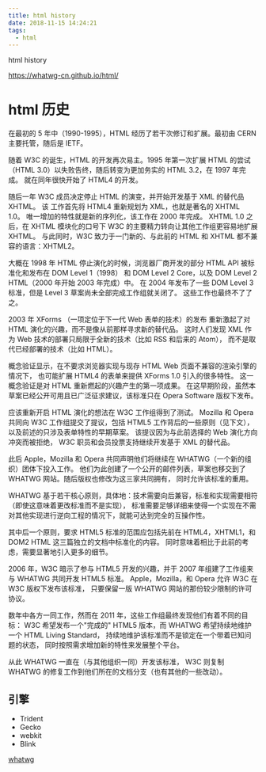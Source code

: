 ```yaml
---
title: html history
date: 2018-11-15 14:24:21
tags:
  - html
---
```


html history

<!--more-->

https://whatwg-cn.github.io/html/

# html 历史

在最初的 5 年中（1990-1995），HTML 经历了若干次修订和扩展。最初由 CERN 主要托管，随后是 IETF。

随着 W3C 的诞生，HTML 的开发再次易主。1995 年第一次扩展 HTML 的尝试（HTML 3.0）以失败告终，随后转变为更加务实的 HTML 3.2，在 1997 年完成。 就在同年很快开始了 HTML4 的开发。

随后一年 W3C 成员决定停止 HTML 的演变，并开始开发基于 XML 的替代品 XHTML。 该 工作首先将 HTML4 重新规划为 XML，也就是著名的 XHTML 1.0。 唯一增加的特性就是新的序列化，该工作在 2000 年完成。 XHTML 1.0 之后，在 XHTML 模块化的口号下 W3C 的主要精力转向让其他工作组更容易地扩展 XHTML。 与此同时，W3C 致力于一门新的、与此前的 HTML 和 XHTML 都不兼容的语言：XHTML2。

大概在 1998 年 HTML 停止演化的时候，浏览器厂商开发的部分 HTML API 被标准化和发布在 DOM Level 1（1998） 和 DOM Level 2 Core，以及 DOM Level 2 HTML（2000 年开始 2003 年完成）中。 在 2004 年发布了一些 DOM Level 3 标准，但是 Level 3 草案尚未全部完成工作组就关闭了。 这些工作也最终不了了之。

2003 年 XForms （一项定位于下一代 Web 表单的技术）的发布 重新激起了对 HTML 演化的兴趣，而不是像从前那样寻求新的替代品。 这时人们发现 XML 作为 Web 技术的部署只局限于全新的技术（比如 RSS 和后来的 Atom）， 而不是取代已经部署的技术（比如 HTML）。

概念验证显示，在不要求浏览器实现与现存 HTML Web 页面不兼容的渲染引擎的情况下， 也可能扩展 HTML4 的表单来提供 XForms 1.0 引入的很多特性。 这一概念验证是对 HTML 重新燃起的兴趣产生的第一项成果。 在这早期阶段，虽然本草案已经公开可用且已广泛征求建议，该标准只在 Opera Software 版权下发布。

应该重新开启 HTML 演化的想法在 W3C 工作组得到了测试。 Mozilla 和 Opera 共同向 W3C 工作组提交了提议，包括 HTML5 工作背后的一些原则（见下文），以及前述的只涉及表单特性的早期草案。 该提议因为与此前选择的 Web 演化方向冲突而被拒绝， W3C 职员和会员投票支持继续开发基于 XML 的替代品。

此后 Apple，Mozilla 和 Opera 共同声明他们将继续在 WHATWG（一个新的组织）团体下投入工作。 他们为此创建了一个公开的邮件列表，草案也移交到了 WHATWG 网站。随后版权也修改为这三家共同拥有， 同时允许该标准的重用。

WHATWG 基于若干核心原则，具体地：技术需要向后兼容，标准和实现需要相符（即使这意味着更改标准而不是实现）， 标准需要足够详细来使得一个实现在不需对其他实现进行逆向工程的情况下，就能可达到完全的互操作性。

其中后一个原则，要求 HTML5 标准的范围应包括先前在 HTML4，XHTML1，和 DOM2 HTML 这三篇独立的文档中标准化的内容。 同时意味着相比于此前的考虑，需要显著地引入更多的细节。

2006 年，W3C 暗示了参与 HTML5 开发的兴趣，并于 2007 年组建了工作组来与 WHATWG 共同开发 HTML5 标准。 Apple，Mozilla，和 Opera 允许 W3C 在 W3C 版权下发布该标准， 只要保留一版 WHATWG 网站的那份较少限制的许可协议。

数年中各方一同工作，然而在 2011 年，这些工作组最终发现他们有着不同的目标： W3C 希望发布一个"完成的" HTML5 版本，而 WHATWG 希望持续地维护一个 HTML Living Standard， 持续地维护该标准而不是锁定在一个带着已知问题的状态， 同时按照需求增加新的特性来发展整个平台。

从此 WHATWG 一直在（与其他组织一同）开发该标准， W3C 则复制 WHATWG 的修复工作到他们所在的文档分支（也有其他的一些改动）。

## 引擎

- Trident
- Gecko
- webkit
- Blink

[whatwg](https://whatwg-cn.github.io/html/)
